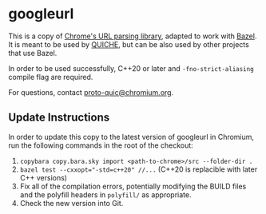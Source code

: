 # googleurl

This is a copy of [Chrome's URL parsing
library](https://cs.chromium.org/chromium/src/url/), adapted to work with
[Bazel](https://bazel.build/).  It is meant to be used by
[QUICHE](https://quiche.googlesource.com/quiche/+/refs/heads/master), but can be
also used by other projects that use Bazel.

In order to be used successfully, C++20 or later and `-fno-strict-aliasing`
compile flag are required.

For questions, contact <proto-quic@chromium.org>.

## Update Instructions

In order to update this copy to the latest version of googleurl in Chromium, run
the following commands in the root of the checkout:

1. `copybara copy.bara.sky import <path-to-chrome>/src --folder-dir .`
1. `bazel test --cxxopt="-std=c++20" //...`
   (C++20 is replacible with later C++ versions)
1. Fix all of the compilation errors, potentially modifying the BUILD files and
   the polyfill headers in `polyfill/` as appropriate.
1. Check the new version into Git.
